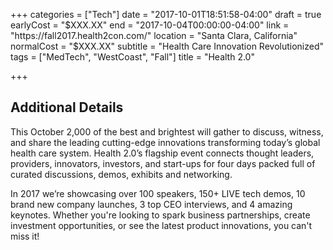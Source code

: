 +++
categories = ["Tech"]
date = "2017-10-01T18:51:58-04:00"
draft = true
earlyCost = "$XXX.XX"
end = "2017-10-04T00:00:00-04:00"
link = "https://fall2017.health2con.com/"
location = "Santa Clara, California"
normalCost = "$XXX.XX"
subtitle = "Health Care Innovation Revolutionized"
tags = ["MedTech", "WestCoast", "Fall"]
title = "Health 2.0"

+++
<!--more-->

## Additional Details

This October 2,000 of the best and brightest will gather to discuss, witness, and share the leading cutting-edge innovations transforming today’s global health care system. Health 2.0’s flagship event connects thought leaders, providers, innovators, investors, and start-ups for four days packed full of curated discussions, demos, exhibits and networking.

In 2017 we’re showcasing over 100 speakers, 150+ LIVE tech demos, 10 brand new company launches, 3 top CEO interviews, and 4 amazing keynotes. Whether you're looking to spark business partnerships, create investment opportunities, or see the latest product innovations, you can't miss it!